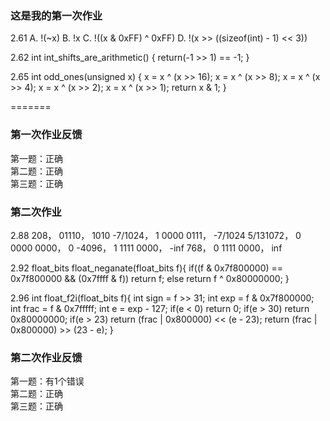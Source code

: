 
### 这是我的第一次作业
2.61
A. !(~x)
B. !x
C. !((x & 0xFF) ^ 0xFF)
D. !(x >> ((sizeof(int) - 1) << 3))

2.62
int int_shifts_are_arithmetic()
{
	return(-1 >> 1) == -1;
}

2.65
int odd_ones(unsigned x)
{
	x = x ^ (x >> 16);
   	x = x ^ (x >> 8);
	x = x ^ (x >> 4);
    	x = x ^ (x >> 2);
    	x = x ^ (x >> 1);
   	return x & 1;
}

=======
### 第一次作业反馈

第一题：正确  
第二题：正确  
第三题：正确  

### 第二次作业
2.88
208， 01110， 1010
-7/1024， 1 0000 0111， -7/1024
5/131072， 0 0000 0000， 0
-4096， 1 1111 0000， -inf
768， 0 1111 0000， inf

2.92
float_bits float_neganate(float_bits f){
	if((f & 0x7f800000) == 0x7f800000 && (0x7ffff & f))
		return f;
	else
		return f ^ 0x80000000;
}

2.96
int float_f2i(float_bits f){
	int sign = f >> 31;
	int exp = f & 0x7f800000;
	int frac = f & 0x7fffff;
	int e = exp - 127;
	if(e < 0)
		return 0;
	if(e > 30)
		return 0x80000000;
	if(e > 23)
		return (frac | 0x800000) << (e - 23);
	return (frac | 0x800000) >> (23 - e);
}

### 第二次作业反馈

第一题：有1个错误  
第二题：正确  
第三题：正确  



